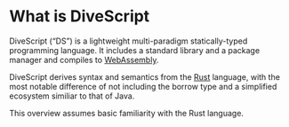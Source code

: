# What is DiveScript

DiveScript (“DS”) is a lightweight multi-paradigm statically-typed programming language. It includes a standard library and a package manager and compiles to [WebAssembly](https://webassembly.org).

DiveScript derives syntax and semantics from the [Rust](https://rust-lang.org) language, with the most notable difference of not including the borrow type and a simplified ecosystem similiar to that of Java.

This overview assumes basic familiarity with the Rust language.
